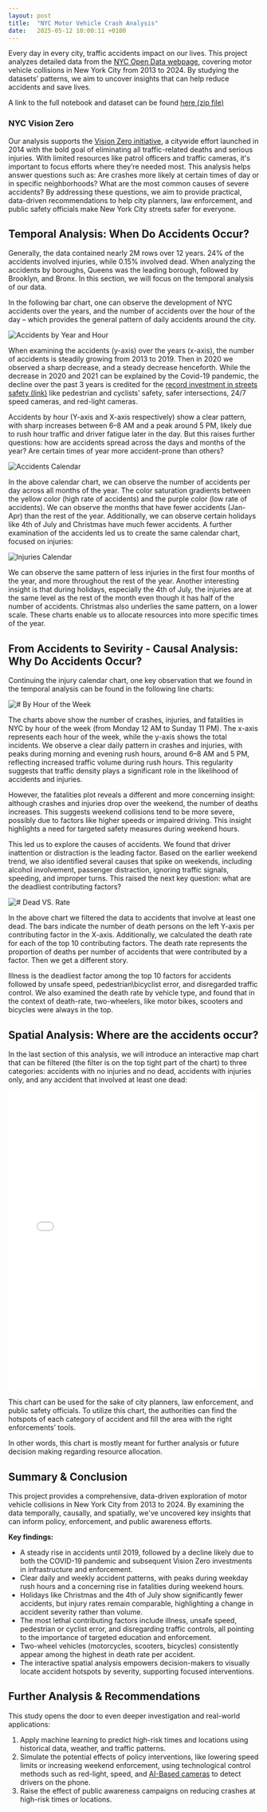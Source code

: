 ```yaml
---
layout: post
title:  "NYC Motor Vehicle Crash Analysis"
date:   2025-05-12 10:00:11 +0100
---
```


Every day in every city, traffic accidents impact on our lives. This project analyzes detailed data from the [NYC Open Data webpage](https://data.cityofnewyork.us/Public-Safety/Motor-Vehicle-Collisions-Crashes/h9gi-nx95/about_data), covering motor vehicle collisions in New York City from 2013 to 2024.  By studying the datasets’ patterns, we aim to uncover insights that can help reduce accidents and save lives.

A link to the full notebook and dataset can be found [here (zip file)](/assets/FinalProject/Final_notebook.zip)

### NYC Vision Zero

Our analysis supports the [Vision Zero initiative](https://en.wikipedia.org/wiki/Vision_Zero_(New_York_City)#:~:text=Vision%20Zero%20is%20a%20program,York%20City%20streets%20by%202024.), a citywide effort launched in 2014 with the bold goal of eliminating all traffic-related deaths and serious injuries. With limited resources like patrol officers and traffic cameras, it's important to focus efforts where they’re needed most. This analysis helps answer questions such as: Are crashes more likely at certain times of day or in specific neighborhoods? What are the most common causes of severe accidents? By addressing these questions, we aim to provide practical, data-driven recommendations to help city planners, law enforcement, and public safety officials make New York City streets safer for everyone.

## Temporal Analysis: When Do Accidents Occur?

Generally, the data contained nearly 2M rows over 12 years. 24% of the accidents involved injuries, while 0.15% involved dead. When analyzing the accidents by boroughs, Queens was the leading borough, followed by Brooklyn, and Bronx. In this section, we will focus on the temporal analysis of our data.

In the following bar chart, one can observe the development of NYC accidents over the years, and the number of accidents over the hour of the day – which provides the general pattern of daily accidents around the city.


![Accidents by Year and Hour](/assets/FinalProject/accidents_Year_hour_chart.png)

When examining the accidents (y-axis) over the years (x-axis), the number of accidents is steadily growing from 2013 to 2019. Then in 2020 we observed a sharp decrease, and a steady decrease henceforth. While the decrease in 2020 and 2021 can be explained by the Covid-19 pandemic, the decline over the past 3 years is credited for the [record investment in streets safety (link)](https://www.nyc.gov/office-of-the-mayor/news/189-25/mayor-adams-traffic-deaths-reach-historic-low-during-first-quarter-2025-additional#:~:text=In%202024%2C%20there%20were%20252,the%20safest%20year%20since%202019.) like pedestrian and cyclists’ safety, safer intersections, 24/7 speed cameras, and red-light cameras.

Accidents by hour (Y-axis and X-axis respectively) show a clear pattern, with sharp increases between 6–8 AM and a peak around 5 PM, likely due to rush hour traffic and driver fatigue later in the day. But this raises further questions: how are accidents spread across the days and months of the year? Are certain times of year more accident-prone than others?

![Accidents Calendar](/assets/FinalProject/accidents_calendar_heatmap.png)

In the above calendar chart, we can observe the number of accidents per day across all months of the year. The color saturation gradients between the yellow color (high rate of accidents) and the purple color (low rate of accidents). We can observe the months that have fewer accidents (Jan-Apr) than the rest of the year. Additionally, we can observe certain holidays like 4th of July and Christmas have much fewer accidents. A further examination of the accidents led us to create the same calendar chart, focused on injuries:

![Injuries Calendar](/assets/FinalProject/Injuries_calendar_heatmap.png)

We can observe the same pattern of less injuries in the first four months of the year, and more throughout the rest of the year. Another interesting insight is that during holidays, especially the 4th of July, the injuries are at the same level as the rest of the month even though it has half of the number of accidents. Christmas also underlies the same pattern, on a lower scale. These charts enable us to allocate resources into more specific times of the year.

## From Accidents to Sevirity - Causal Analysis: Why Do Accidents Occur?

Continuing the injury calendar chart, one key observation that we found in the temporal analysis can be found in the following line charts:

![# By Hour of the Week](/assets/FinalProject/hour_of_the_week_line_chart.png)

The charts above show the number of crashes, injuries, and fatalities in NYC by hour of the week (from Monday 12 AM to Sunday 11 PM). The x-axis represents each hour of the week, while the y-axis shows the total incidents.  We observe a clear daily pattern in crashes and injuries, with peaks during morning and evening rush hours, around 6–8 AM and 5 PM, reflecting increased traffic volume during rush hours. This regularity suggests that traffic density plays a significant role in the likelihood of accidents and injuries.

However, the fatalities plot reveals a different and more concerning insight: although crashes and injuries drop over the weekend, the number of deaths increases. This suggests weekend collisions tend to be more severe, possibly due to factors like higher speeds or impaired driving. This insight highlights a need for targeted safety measures during weekend hours.

This led us to explore the causes of accidents. We found that driver inattention or distraction is the leading factor. Based on the earlier weekend trend, we also identified several causes that spike on weekends, including alcohol involvement, passenger distraction, ignoring traffic signals, speeding, and improper turns. This raised the next key question: what are the deadliest contributing factors?


![# Dead VS. Rate](/assets/FinalProject/no_of_d_vs_rate.png)

In the above chart we filtered the data to accidents that involve at least one dead. The bars indicate the number of death persons on the left Y-axis per contributing factor in the X-axis. Additionally, we calculated the death rate for each of the top 10 contributing factors. The death rate represents the proportion of deaths per number of accidents that were contributed by a factor. Then we get a different story.

Illness is the deadliest factor among the top 10 factors for accidents followed by unsafe speed, pedestrian\bicyclist error, and disregarded traffic control. We also examined the death rate by vehicle type, and found that in the context of death-rate, two-wheelers, like motor bikes, scooters and bicycles were always in the top. 


## Spatial Analysis: Where are the accidents occur?

In the last section of this analysis, we will introduce an interactive map chart that can be filtered (the filter is on the top tight part of the chart) to three categories: accidents with no injuries and no dead, accidents with injuries only, and any accident that involved at least one dead:

<iframe 
  src="/assets/FinalProject/nyc_accidents_heatmap.html" 
  style="width: 100%; max-width: 900px; height: 600px; border: none; display: block; margin: 0 auto;">
</iframe>

This chart can be used for the sake of city planners, law enforcement, and public safety officials. To utilize this chart, the authorities can find the hotspots of each category of accident and fill the area with the right enforcements’ tools. 

In other words, this chart is mostly meant for further analysis or future decision making regarding resource allocation.

## Summary & Conclusion

This project provides a comprehensive, data-driven exploration of motor vehicle collisions in New York City from 2013 to 2024. By examining the data temporally, causally, and spatially, we've uncovered key insights that can inform policy, enforcement, and public awareness efforts.

**Key findings:**
- A steady rise in accidents until 2019, followed by a decline likely due to both the COVID-19 pandemic and subsequent Vision Zero investments in infrastructure and enforcement.
- Clear daily and weekly accident patterns, with peaks during weekday rush hours and a concerning rise in fatalities during weekend hours.
- Holidays like Christmas and the 4th of July show significantly fewer accidents, but injury rates remain comparable, highlighting a change in accident severity rather than volume.
- The most lethal contributing factors include illness, unsafe speed, pedestrian or cyclist error, and disregarding traffic controls, all pointing to the importance of targeted education and enforcement.
- Two-wheel vehicles (motorcycles, scooters, bicycles) consistently appear among the highest in death rate per accident.
- The interactive spatial analysis empowers decision-makers to visually locate accident hotspots by severity, supporting focused interventions.

## Further Analysis & Recommendations

This study opens the door to even deeper investigation and real-world applications:

1. Apply machine learning to predict high-risk times and locations using historical data, weather, and traffic patterns.
2. Simulate the potential effects of policy interventions, like lowering speed limits or increasing weekend enforcement, using technological control methods such as red-light, speed, and [AI-Based cameras](https://www.bbc.com/news/articles/cged890y27wo) to detect drivers on the phone.
3. Raise the effect of public awareness campaigns on reducing crashes at high-risk times or locations.


